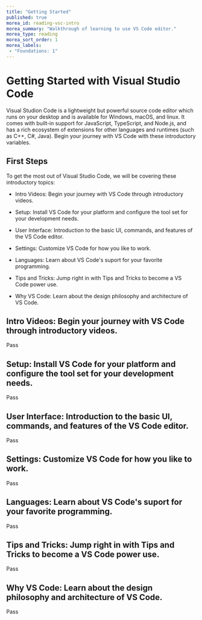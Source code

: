```yaml
---
title: "Getting Started"
published: true
morea_id: reading-vsc-intro
morea_summary: "Walkthrough of learning to use VS Code editor."
morea_type: reading
morea_sort_order: 1
morea_labels:
 - "Foundations: 1"
---
```


# Getting Started with Visual Studio Code
Visual Studion Code is a lightweight but powerful source code editor which runs on your desktop and is available for Windows, macOS, and linux.  It comes with built-in support for JavaScript, TypeScript, and Node.js, and has a rich ecosystem of extensions for other languages and runtimes (such as C++, C#, Java).  Begin your journey with VS Code with these introductory variables. 

## First Steps
To get the most out of Visual Studio Code, we will be covering these introductory topics:

   - Intro Videos:  Begin your journey with VS Code through introductory videos.
    
   - Setup:  Install VS Code for your platform and configure the tool set for your development needs.
    
   - User Interface:  Introduction to the basic UI, commands, and features of the VS Code editor.
    
   - Settings:  Customize VS Code for how you like to work.
    
   - Languages:  Learn about VS Code's suport for your favorite programming.
    
   - Tips and Tricks:  Jump right in with Tips and Tricks to become a VS Code power use.
    
   - Why VS Code:  Learn about the design philosophy and architecture of VS Code.


## Intro Videos:  Begin your journey with VS Code through introductory videos.

Pass

## Setup:  Install VS Code for your platform and configure the tool set for your development needs.

Pass

## User Interface:  Introduction to the basic UI, commands, and features of the VS Code editor.

Pass

## Settings:  Customize VS Code for how you like to work.

Pass

## Languages:  Learn about VS Code's suport for your favorite programming.

Pass

## Tips and Tricks:  Jump right in with Tips and Tricks to become a VS Code power use.

Pass

## Why VS Code:  Learn about the design philosophy and architecture of VS Code.

Pass
